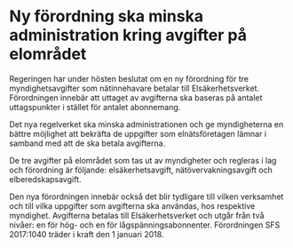 # Ny förordning ska minska administration kring avgifter på elområdet

Regeringen har under hösten beslutat om en ny förordning för tre myndighetsavgifter som nätinnehavare betalar till Elsäkerhetsverket. Förordningen innebär att uttaget av avgifterna ska baseras på antalet uttagspunkter i stället för antalet abonnemang.

Det nya regelverket ska minska administrationen och ge myndigheterna en bättre möjlighet att bekräfta de uppgifter som elnätsföretagen lämnar i samband med att de ska betala avgifterna.

De tre avgifter på elområdet som tas ut av myndigheter och regleras i lag och förordning är följande: elsäkerhetsavgift, nätövervakningsavgift och elberedskapsavgift.

Den nya förordningen innebär också det blir tydligare till vilken verksamhet och till vilka uppgifter som avgifterna ska användas, hos respektive myndighet. Avgifterna betalas till Elsäkerhetsverket och utgår från två nivåer: en för hög- och en för lågspänningsabonnenter. Förordningen SFS 2017:1040 träder i kraft den 1 januari 2018.

